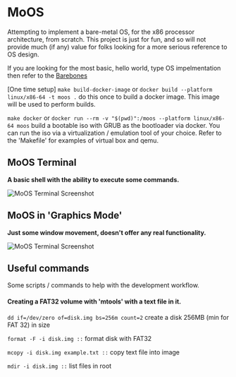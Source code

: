 # MoOS

Attempting to implement a bare-metal OS, for the x86 processor architecture, from scratch. This project is just for fun, and so will not provide much (if any) value for folks looking for a more serious reference to OS design.

If you are looking for the most basic, hello world, type OS impelmentation then refer to the [Barebones](barebones/)

[One time setup] `make build-docker-image` or `docker build --platform linux/x86-64 -t moos .` do this once to build a docker image. This image will be used to perform builds.

`make docker` or `docker run --rm -v "$(pwd)":/moos --platform linux/x86-64 moos` build a bootable iso with GRUB as the bootloader via docker. You can run the iso via a virtualization / emulation tool of your choice. Refer to the 'Makefile' for examples of virtual box and qemu.

## MoOS Terminal
__A basic shell with the ability to execute some commands.__

![MoOS Terminal Screenshot](https://envy.blob.core.windows.net/moos/moosterminal2.gif)

## MoOS in 'Graphics Mode'
__Just some window movement, doesn't offer any real functionality.__

![MoOS Terminal Screenshot](https://envy.blob.core.windows.net/moos/moosgfx2.gif)

## Useful commands
Some scripts / commands to help with the development workflow.

#### Creating a FAT32 volume with 'mtools' with a text file in it.

`dd if=/dev/zero of=disk.img bs=256m count=2` create a disk 256MB (min for FAT 32) in size

`format -F -i disk.img ::` format disk with FAT32

`mcopy -i disk.img example.txt ::` copy text file into image

`mdir -i disk.img ::` list files in root
